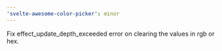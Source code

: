 ```yaml
---
'svelte-awesome-color-picker': minor
---
```


Fix effect_update_depth_exceeded error on clearing the values in rgb or hex.
